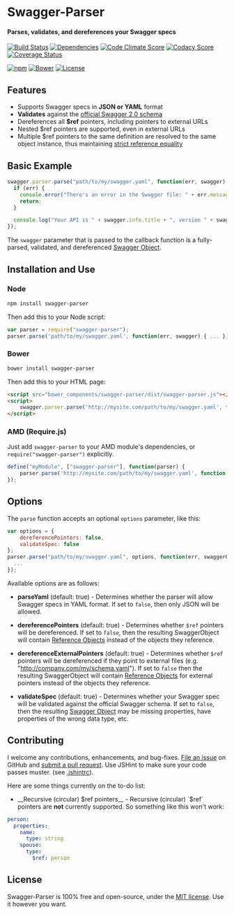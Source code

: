 Swagger-Parser
============================
#### Parses, validates, and dereferences your Swagger specs

[![Build Status](https://img.shields.io/travis/BigstickCarpet/swagger-parser.svg)](https://travis-ci.org/BigstickCarpet/swagger-parser)
[![Dependencies](https://david-dm.org/bigstickcarpet/swagger-parser.svg)](https://david-dm.org/bigstickcarpet/swagger-parser)
[![Code Climate Score](https://codeclimate.com/github/BigstickCarpet/swagger-parser/badges/gpa.svg)](https://codeclimate.com/github/BigstickCarpet/swagger-parser)
[![Codacy Score](http://img.shields.io/codacy/6d686f916836433b9c013379fbe1052c.svg)](https://www.codacy.com/public/jamesmessinger/swagger-parser)
[![Coverage Status](https://img.shields.io/coveralls/BigstickCarpet/swagger-parser.svg)](https://coveralls.io/r/BigstickCarpet/swagger-parser)

[![npm](http://img.shields.io/npm/v/swagger-parser.svg)](#node)
[![Bower](http://img.shields.io/bower/v/swagger-parser.svg)](#bower)
[![License](https://img.shields.io/npm/l/swagger-parser.svg)](LICENSE)

Features
--------------------------
* Supports Swagger specs in __JSON or YAML__ format
* __Validates__ against the [official Swagger 2.0 schema](http://github.com/reverb/swagger-spec/blob/master/versions/2.0.md)
* Dereferences all __$ref__ pointers, including pointers to external URLs
* Nested $ref pointers are supported, even in external URLs
* Multiple $ref pointers to the same definition are resolved to the same object instance, thus maintaining [strict reference equality](https://github.com/BigstickCarpet/swagger-parser/blob/29ebda3ca739574791ebc24913121d6d765ce24f/tests/specs/dereference-spec.js#L110)


Basic Example
--------------------------
````javascript
swagger.parser.parse("path/to/my/swagger.yaml", function(err, swagger) {
  if (err) {
    console.error("There's an error in the Swagger file: " + err.message);
    return;
  }

  console.log("Your API is " + swagger.info.title + ", version " + swagger.info.version);
});
````
The `swagger` parameter that is passed to the callback function is a fully-parsed, validated, and dereferenced [Swagger Object](https://github.com/wordnik/swagger-spec/blob/master/versions/2.0.md#swagger-object-).


Installation and Use
--------------------------
### Node
````bash
npm install swagger-parser
````
Then add this to your Node script:
````javascript
var parser = require("swagger-parser");
parser.parse('path/to/my/swagger.yaml', function(err, swagger) { ... });
````

### Bower
````bash
bower install swagger-parser
````
Then add this to your HTML page:
````html
<script src="bower_components/swagger-parser/dist/swagger-parser.js"></script>
<script>
    swagger.parser.parse('http://mysite.com/path/to/my/swagger.yaml', function(err, swagger) { ... });
</script>
````

### AMD (Require.js)
Just add `swagger-parser` to your AMD module's dependencies, or `require("swagger-parser")` explicitly.
````javascript
define("myModule", ["swagger-parser"], function(parser) {
    parser.parse('http://mysite.com/path/to/my/swagger.yaml', function(err, swagger) { ... });
});
````


Options
--------------------------
The `parse` function accepts an optional `options` parameter, like this:
````javascript
var options = { 
    dereferencePointers: false, 
    validateSpec: false 
};
parser.parse("path/to/my/swagger.yaml", options, function(err, swaggerObject) {
  ...
});
````
Available options are as follows:

* __parseYaml__ (default: true) - 
Determines whether the parser will allow Swagger specs in YAML format.  If set to `false`, then only JSON will be allowed. 

* __dereferencePointers__ (default: true) - 
Determines whether `$ref` pointers will be dereferenced.  If set to `false`, then the resulting SwaggerObject will contain [Reference Objects](https://github.com/wordnik/swagger-spec/blob/master/versions/2.0.md#reference-object-) instead of the objects they reference.

* __dereferenceExternalPointers__ (default: true) - 
Determines whether `$ref` pointers will be dereferenced if they point to external files (e.g. "http://company.com/my/schema.yaml").  If set to `false` then the resulting SwaggerObject will contain [Reference Objects](https://github.com/wordnik/swagger-spec/blob/master/versions/2.0.md#reference-object-) for external pointers instead of the objects they reference.

* __validateSpec__ (default: true) - 
Determines whether your Swagger spec will be validated against the official Swagger schema.  If set to `false`, then the resulting [Swagger Object](https://github.com/wordnik/swagger-spec/blob/master/versions/2.0.md#swagger-object-) may be missing properties, have properties of the wrong data type, etc.
 

Contributing
--------------------------
I welcome any contributions, enhancements, and bug-fixes.  [File an issue](https://github.com/BigstickCarpet/swagger-parser/issues) on GitHub and [submit a pull request](https://github.com/BigstickCarpet/swagger-parser/pulls).  Use JSHint to make sure your code passes muster.  (see [.jshintrc](.jshintrc)).

Here are some things currently on the to-do list:

* __Recursive (circular) $ref pointers__ - Recursive (circular) `$ref` pointers are __not__ currently supported.  So something like this won't work:

````yaml
person:
  properties:
    name:
      type: string
    spouse:
      type:
        $ref: person
````


License
--------------------------
Swagger-Parser is 100% free and open-source, under the [MIT license](LICENSE). Use it however you want. 
